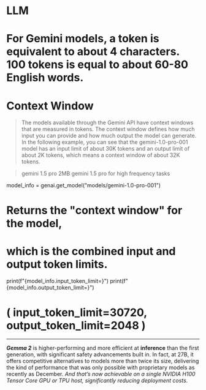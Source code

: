 # LLM
# For Gemini models, a token is equivalent to about 4 characters. 100 tokens is equal to about 60-80 English words.
#



# Context Window
>The models available through the Gemini API have context windows that are measured in tokens. The context window defines how much input you can provide and how much output the model can generate.
>In the following example, 
>you can see that the gemini-1.0-pro-001 model has an input limit of about 30K tokens and an output limit of about 2K tokens, which means a context window of about 32K tokens.

>gemini 1.5 pro 2MB
>gemini 1.5 pro for high frequency tasks

model_info = genai.get_model("models/gemini-1.0-pro-001")
# Returns the "context window" for the model,
# which is the combined input and output token limits.
print(f"{model_info.input_token_limit=}")
print(f"{model_info.output_token_limit=}")
# ( input_token_limit=30720, output_token_limit=2048 )
-------------
***Gemma 2*** is higher-performing and more efficient at **inference** than the first generation, with significant safety advancements built in. In fact, at 27B, it offers competitive alternatives to models more than twice its size, delivering the kind of performance that was only possible with proprietary models as recently as December. _And that’s now achievable on a single NVIDIA H100 Tensor Core GPU or TPU host, significantly reducing deployment costs._


